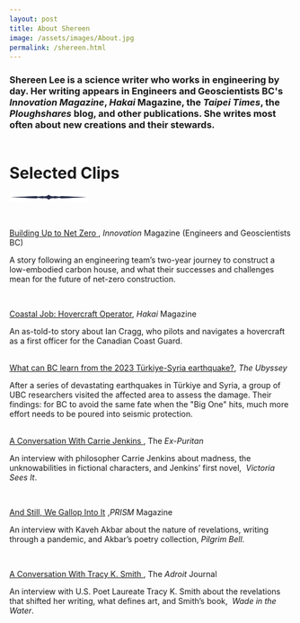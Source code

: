```yaml
---
layout: post
title: About Shereen
image: /assets/images/About.jpg
permalink: /shereen.html
---
```

<h3><b>Shereen Lee is a science writer who works in engineering by day.</b> Her writing appears in Engineers and Geoscientists BC's <em>Innovation Magazine</em>, <em>Hakai</em> Magazine, the <em>Taipei Times</em>, the <em>Ploughshares</em> blog, and other publications. She writes most often about new creations and their stewards.<br><br></h3>

<p><h1>Selected Clips</h1></p>
<img src="/assets/images/divider.svg" alt="re:verses" style="width:140px;">
<p></p>
<p><br /></p>
<p>
<a href="https://user-yinucac.cld.bz/Innovation-July-August-2023/26/">
<u>Building Up to Net Zero</u>
</a>, <em><span>Innovation</span></em><span>&nbsp;Magazine (Engineers and Geoscientists BC)</span>
</p>
<p><span>A story following an engineering team&rsquo;s two-year journey to construct a low-embodied carbon house, and what their successes and challenges mean for the future of net-zero construction.</span></p>
<br/>
<p>
<a href="https://hakaimagazine.com/article-short/coastal-job-hovercraft-operator/">
<u>Coastal Job: Hovercraft Operator</u></a>, <em><span>Hakai</span></em><span>&nbsp;Magazine</span>
</p>
<p><span>An as-told-to story about Ian Cragg, who pilots and navigates a hovercraft as a first officer for the Canadian Coast Guard.</span></p>
<p><br>
<a href="https://ubyssey.ca/science/what-happens-when-the-big-one-hits-lessons-from-the-2023-t%C3%BCrkiye-syria-earthquake/">
<u>What can BC learn from the 2023 Türkiye-Syria earthquake?</u></a>, <em>The Ubyssey</em><br></p>
After a series of devastating earthquakes in Türkiye and Syria, a group of UBC researchers visited the affected area to assess the damage. Their findings: for BC to avoid the same fate when the "Big One" hits, much more effort needs to be poured into seismic protection.<br><br>
<p>
<a href="https://ex-puritan.ca/conversation-jenkins-lee-2021/">
<u>A Conversation With Carrie Jenkins</u>
</a>
<span>, The&nbsp;</span><em><span>Ex-Puritan</span></em>
</p>
<p>
<span>An interview with philosopher Carrie Jenkins about madness, the unknowabilities in fictional characters, and Jenkins&rsquo; first novel,&nbsp;</span>
<em>Victoria Sees It</em>.
</p>
<p><br /></p>
<p>
<a hresf="https://prismmagazine.ca/2021/09/09/and-still-we-gallop-into-it-an-interview-with-kaveh-akbar/">
<u>And Still, We Gallop Into It</u>
</a>
,<em>PRISM</em><span>&nbsp;Magazine</span>
</p>
<p>
<span>An interview with Kaveh Akbar about the nature of revelations, writing through a pandemic, and Akbar&rsquo;s poetry collection,&nbsp;</span><em>Pilgrim Bell</em>.
</p>
<p><br /></p>
<p>
<a href="https://theadroitjournal.org/issue-twenty-two-a-conversation-with-tracy-k-smith-the-adroit-journal/">
<u>A Conversation With Tracy K. Smith</u>
</a>
<span>, The&nbsp;</span><em><span>Adroit</span></em><span>&nbsp;Journal</span>
</p>
<p>
<span>An interview with U.S. Poet Laureate Tracy K. Smith about the revelations that shifted her writing, what defines art, and Smith&rsquo;s book,&nbsp;</span>
<em><span>Wade in the Water</span></em><span>.</span>
</p>
